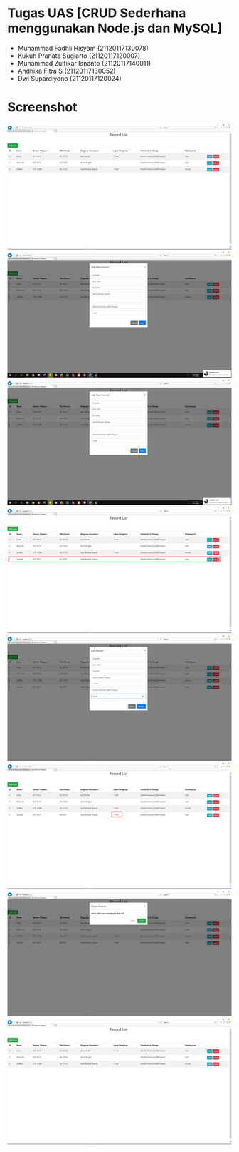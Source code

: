 # Tugas UAS [CRUD Sederhana menggunakan Node.js dan MySQL]

- Muhammad Fadhli Hisyam (21120117130078)
- Kukuh Pranata Sugiarto (21120117120007)
- Muhammad Zulfikar Isnanto (21120117140011)
- Andhika Fitra S (21120117130052) 
- Dwi Supardiyono (21120117120024)

# Screenshot

![Gambar1](https://github.com/fadhlifadra/crud_tugas/blob/master/Screenshot/uas1.jpg)
![Gambar2](https://github.com/fadhlifadra/crud_tugas/blob/master/Screenshot/uas2.jpg)
![Gambar3](https://github.com/fadhlifadra/crud_tugas/blob/master/Screenshot/uas3.jpg)
![Gambar4](https://github.com/fadhlifadra/crud_tugas/blob/master/Screenshot/uas4.jpg)
![Gambar5](https://github.com/fadhlifadra/crud_tugas/blob/master/Screenshot/uas5.jpg)
![Gambar6](https://github.com/fadhlifadra/crud_tugas/blob/master/Screenshot/uas6.jpg)
![Gambar7](https://github.com/fadhlifadra/crud_tugas/blob/master/Screenshot/uas7.jpg)
![Gambar8](https://github.com/fadhlifadra/crud_tugas/blob/master/Screenshot/uas8.jpg)




